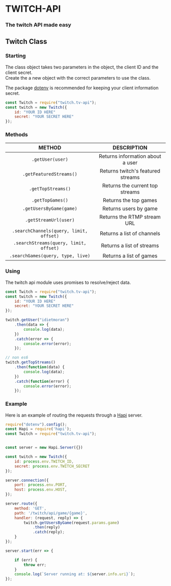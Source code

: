 # TWITCH-API
### The twitch API made easy

## Twitch Class

### Starting
The class object takes two parameters in the object, the client ID and the client secret.  
Create the a new object with the correct parameters to use the class.  

The package [dotenv](https://github.com/motdotla/dotenv) is recommended for keeping your client information secret.
```js
const Twitch = require("twitch.tv-api");
const twitch = new Twitch({
    id: "YOUR ID HERE"
    secret: "YOUR SECRET HERE"
});
```

### Methods

| METHOD  | DESCRIPTION |
|:--------:|:-----------:|
| `.getUser(user)` | Returns information about a user |
| `.getFeaturedStreams()` | Returns twitch's featured streams |
| `.getTopStreams()`      | Returns the current top streams |
| `.getTopGames()`        | Returns the top games |
| `.getUsersByGame(game)`  |  Returns users by game |
| `.getStreamUrl(user)`    | Returns the RTMP stream URL |
| `.searchChannels(query, limit, offset)` | Returns a list of channels |
| `.searchStreams(query, limit, offset)` | Returns a list of streams |
| `.searchGames(query, type, live)` | Returns a list of games |

### Using

The twitch api module uses promises to resolve/reject data.

```js
const Twitch = require("twitch.tv-api");
const twitch = new Twitch({
    id: "YOUR ID HERE"
    secret: "YOUR SECRET HERE"
});

twitch.getUser("idietmoran")
    .then(data => {
        console.log(data);
    })
    .catch(error => {
        console.error(error);
    });

// non es6
twitch.getTopStreams()
    .then(function(data) {
        console.log(data);
    })
    .catch(function(error) {
        console.error(error);
    });
```

### Example

Here is an example of routing the requests through a [Hapi](https://github.com/hapijs/hapi) server.

```js
require("dotenv").config();
const Hapi = require('hapi');
const Twitch = require("twitch.tv-api");


const server = new Hapi.Server({})

const twitch = new Twitch({
    id: process.env.TWITCH_ID,
    secret: process.env.TWITCH_SECRET
});

server.connection({
    port: process.env.PORT,
    host: process.env.HOST,
});

server.route({
    method: 'GET',
    path: '/twitch/api/game/{game}',
    handler: (request, reply) => {
        twitch.getUsersByGame(request.params.game)
            .then(reply)
            .catch(reply);
    }
});

server.start(err => {

    if (err) {
        throw err;
    }
    console.log(`Server running at: ${server.info.uri}`);
});
```
